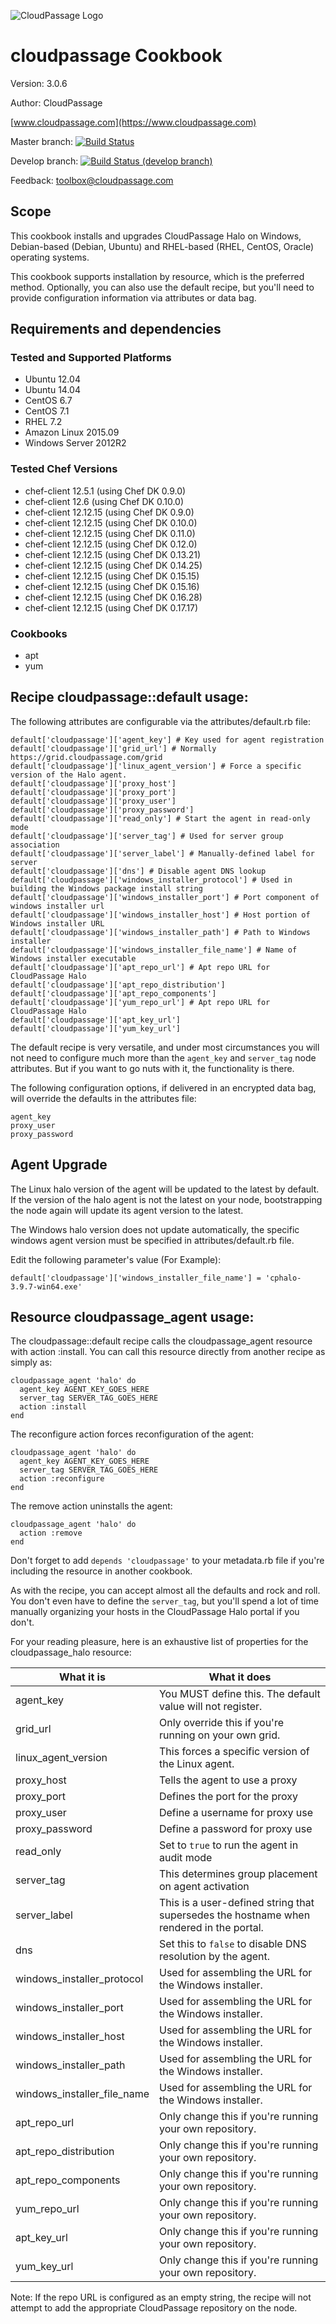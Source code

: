 ![CloudPassage Logo](https://www.cloudpassage.com/wp-content/themes/cloudpassage-2015/images/logo.svg)

# cloudpassage Cookbook

Version: 3.0.6

Author: CloudPassage

[www.cloudpassage.com](https://www.cloudpassage.com)

Master branch: [![Build Status](https://travis-ci.org/cloudpassage/cloudpassage-chef-cookbook.svg?branch=master)](https://travis-ci.org/cloudpassage/cloudpassage-chef-cookbook)

Develop branch: [![Build Status (develop branch)](https://travis-ci.org/cloudpassage/cloudpassage-chef-cookbook.svg?branch=develop)](https://travis-ci.org/cloudpassage/cloudpassage-chef-cookbook)

Feedback: toolbox@cloudpassage.com

## Scope

This cookbook installs and upgrades CloudPassage Halo on Windows, Debian-based
(Debian, Ubuntu) and RHEL-based (RHEL, CentOS, Oracle) operating systems.

This cookbook supports installation by resource, which is the preferred method.
Optionally, you can also use the default recipe, but you'll need to provide configuration
information via attributes or data bag.

## Requirements and dependencies
### Tested and Supported Platforms

 - Ubuntu 12.04
 - Ubuntu 14.04
 - CentOS 6.7
 - CentOS 7.1
 - RHEL 7.2
 - Amazon Linux 2015.09
 - Windows Server 2012R2

### Tested Chef Versions

 - chef-client 12.5.1 (using Chef DK 0.9.0)
 - chef-client 12.6 (using Chef DK 0.10.0)
 - chef-client 12.12.15 (using Chef DK 0.9.0)
 - chef-client 12.12.15 (using Chef DK 0.10.0)
 - chef-client 12.12.15 (using Chef DK 0.11.0)
 - chef-client 12.12.15 (using Chef DK 0.12.0)
 - chef-client 12.12.15 (using Chef DK 0.13.21)
 - chef-client 12.12.15 (using Chef DK 0.14.25)
 - chef-client 12.12.15 (using Chef DK 0.15.15)
 - chef-client 12.12.15 (using Chef DK 0.15.16)
 - chef-client 12.12.15 (using Chef DK 0.16.28)
 - chef-client 12.12.15 (using Chef DK 0.17.17)

### Cookbooks

 - apt
 - yum

## Recipe cloudpassage::default usage:

The following attributes are configurable via the attributes/default.rb file:

    default['cloudpassage']['agent_key'] # Key used for agent registration
    default['cloudpassage']['grid_url'] # Normally https://grid.cloudpassage.com/grid
    default['cloudpassage']['linux_agent_version'] # Force a specific version of the Halo agent.
    default['cloudpassage']['proxy_host']
    default['cloudpassage']['proxy_port']
    default['cloudpassage']['proxy_user']
    default['cloudpassage']['proxy_password']
    default['cloudpassage']['read_only'] # Start the agent in read-only mode
    default['cloudpassage']['server_tag'] # Used for server group association
    default['cloudpassage']['server_label'] # Manually-defined label for server
    default['cloudpassage']['dns'] # Disable agent DNS lookup
    default['cloudpassage']['windows_installer_protocol'] # Used in building the Windows package install string
    default['cloudpassage']['windows_installer_port'] # Port component of windows installer url
    default['cloudpassage']['windows_installer_host'] # Host portion of Windows installer URL
    default['cloudpassage']['windows_installer_path'] # Path to Windows installer
    default['cloudpassage']['windows_installer_file_name'] # Name of Windows installer executable
    default['cloudpassage']['apt_repo_url'] # Apt repo URL for CloudPassage Halo
    default['cloudpassage']['apt_repo_distribution']
    default['cloudpassage']['apt_repo_components']
    default['cloudpassage']['yum_repo_url'] # Apt repo URL for CloudPassage Halo
    default['cloudpassage']['apt_key_url']
    default['cloudpassage']['yum_key_url']

The default recipe is very versatile, and under most circumstances you will not
need to configure much more than the ```agent_key``` and ```server_tag``` node
attributes.  But if you want to go nuts with it, the functionality is there.

The following configuration options, if delivered in an encrypted data bag, will
override the defaults in the attributes file:

    agent_key
    proxy_user
    proxy_password
    
## Agent Upgrade

The Linux halo version of the agent will be updated to the latest by default. If the version of the halo agent is not the latest on your node, bootstrapping the node again will update its agent version to the latest.

The Windows halo version does not update automatically, the specific windows agent version must be specified in attributes/default.rb file. 

Edit the following parameter's value (For Example):
```
default['cloudpassage']['windows_installer_file_name'] = 'cphalo-3.9.7-win64.exe'
```

## Resource cloudpassage_agent usage:

The cloudpassage::default recipe calls the cloudpassage_agent resource with
action :install.  You can call this resource directly from another recipe
as simply as:

    cloudpassage_agent 'halo' do
      agent_key AGENT_KEY_GOES_HERE
      server_tag SERVER_TAG_GOES_HERE
      action :install
    end

The reconfigure action forces reconfiguration of the agent:

    cloudpassage_agent 'halo' do
      agent_key AGENT_KEY_GOES_HERE
      server_tag SERVER_TAG_GOES_HERE
      action :reconfigure
    end

The remove action uninstalls the agent:

    cloudpassage_agent 'halo' do
      action :remove
    end

Don't forget to add ```depends 'cloudpassage'``` to your metadata.rb file if
you're including the resource in another cookbook.

As with the recipe, you can accept almost all the defaults and rock and roll.
You don't even have to define the ```server_tag```, but you'll spend a lot of
time manually organizing your hosts in the CloudPassage Halo portal if you
don't.

For your reading pleasure, here is an exhaustive list of properties for the
cloudpassage_halo resource:


| What it is                  | What it does                                                                            |
|-----------------------------|-----------------------------------------------------------------------------------------|
| agent_key                   | You MUST define this.  The default value will not register.                             |
| grid_url                    | Only override this if you're running on your own grid.                                  |
| linux_agent_version         | This forces a specific version of the Linux agent.                                      |
| proxy_host                  | Tells the agent to use a proxy                                                          |
| proxy_port                  | Defines the port for the proxy                                                          |
| proxy_user                  | Define a username for proxy use                                                         |
| proxy_password              | Define a password for proxy use                                                         |
| read_only                   | Set to ```true``` to run the agent in audit mode                                        |
| server_tag                  | This determines group placement on agent activation                                     |
| server_label                | This is a user-defined string that supersedes the hostname when rendered in the portal. |
| dns                         | Set this to ```false``` to disable DNS resolution by the agent.                         |
| windows_installer_protocol  | Used for assembling the URL for the Windows installer.                                  |
| windows_installer_port      | Used for assembling the URL for the Windows installer.                                  |
| windows_installer_host      | Used for assembling the URL for the Windows installer.                                  |
| windows_installer_path      | Used for assembling the URL for the Windows installer.                                  |
| windows_installer_file_name | Used for assembling the URL for the Windows installer.                                  |
| apt_repo_url                | Only change this if you're running your own repository.                                 |
| apt_repo_distribution       | Only change this if you're running your own repository.                                 |
| apt_repo_components         | Only change this if you're running your own repository.                                 |
| yum_repo_url                | Only change this if you're running your own repository.                                 |
| apt_key_url                 | Only change this if you're running your own repository.                                 |
| yum_key_url                 | Only change this if you're running your own repository.                                 |




Note: If the repo URL is configured as an empty string, the recipe will not
attempt to add the appropriate CloudPassage repository on the node.

<!---
#CPTAGS:community-supported automation deployment
#TBICON:images/ruby_icon.png
-->
